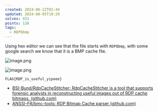 ```yaml
---
created: 2024-06-22T02:44
updated: 2024-08-05T19:29
solves: 431
points: 126
tags:
  - RDP8bmp
---
```


Using hex editor we can see that the file starts with `RDP8bmp`, with some google search we know that it is a BMP cache file.

![image.png](https://res.cloudinary.com/kumonochisanaka/image/upload/v1719038693/2024/06/9280f42ea811742502668c4423126539.png)

![image.png](https://res.cloudinary.com/kumonochisanaka/image/upload/v1719038670/2024/06/a9b5549538e9b93a3ef5cc56b831b4bd.png)

```flag
FLAG{RDP_is_useful_yipeee}
```

- [BSI-Bund/RdpCacheStitcher: RdpCacheStitcher is a tool that supports forensic analysts in reconstructing useful images out of RDP cache bitmaps. (github.com)](https://github.com/BSI-Bund/RdpCacheStitcher)
- [ANSSI-FR/bmc-tools: RDP Bitmap Cache parser (github.com)](https://github.com/ANSSI-FR/bmc-tools)
